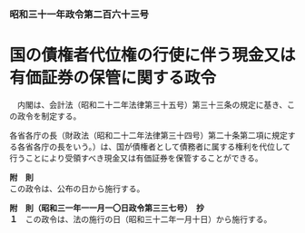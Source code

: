 ### 昭和三十一年政令第二百六十三号  
# 国の債権者代位権の行使に伴う現金又は有価証券の保管に関する政令  
　内閣は、会計法（昭和二十二年法律第三十五号）第三十三条の規定に基き、この政令を制定する。  
  
各省各庁の長（財政法（昭和二十二年法律第三十四号）第二十条第二項に規定する各省各庁の長をいう。）は、国が債権者として債務者に属する権利を代位して行うことにより受領すべき現金又は有価証券を保管することができる。  
  
**附　則**  
この政令は、公布の日から施行する。  
  
**附　則（昭和三一年一一月一〇日政令第三三七号）　抄**  
**１**　この政令は、法の施行の日（昭和三十二年一月十日）から施行する。  
  
